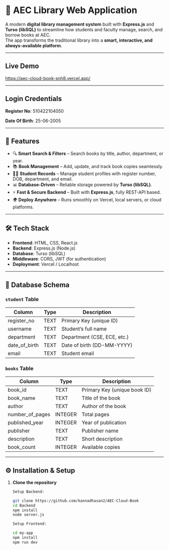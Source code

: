 # 📖 AEC Library Web Application

A modern **digital library management system** built with **Express.js** and **Turso (libSQL)** to streamline how students and faculty manage, search, and borrow books at AEC.  
The app transforms the traditional library into a **smart, interactive, and always-available platform**.

---
## Live Demo
https://aec-cloud-book-snh8.vercel.app/ 

--- 
## Login Credentials
**Register No**: 510422104050 

**Date Of Birth**: 25-06-2005 

---

## 🚀 Features

- 🔍 **Smart Search & Filters** – Search books by title, author, department, or year.  
- 📚 **Book Management** – Add, update, and track book copies seamlessly.  
- 👨‍🎓 **Student Records** – Manage student profiles with register number, DOB, department, and email.  
- 📊 **Database-Driven** – Reliable storage powered by **Turso (libSQL)**.  
- ⚡ **Fast & Secure Backend** – Built with **Express.js**, fully REST-API based.  
- 🌍 **Deploy Anywhere** – Runs smoothly on Vercel, local servers, or cloud platforms.  

---

## 🛠️ Tech Stack
- **Frontend**: HTML, CSS, React.js
- **Backend**: Express.js (Node.js)  
- **Database**: Turso (libSQL)  
- **Middleware**: CORS, JWT (for authentication)  
- **Deployment**: Vercel / Localhost  

---

## 📂 Database Schema

### `student` Table
| Column        | Type  | Description                  |
|---------------|-------|------------------------------|
| register_no   | TEXT  | Primary Key (unique ID)      |
| username      | TEXT  | Student’s full name          |
| department    | TEXT  | Department (CSE, ECE, etc.) |
| date_of_birth | TEXT  | Date of birth (DD-MM-YYYY)   |
| email         | TEXT  | Student email                |

### `books` Table
| Column         | Type     | Description                     |
|----------------|----------|---------------------------------|
| book_id        | TEXT     | Primary Key (unique book ID)    |
| book_name      | TEXT     | Title of the book               |
| author         | TEXT     | Author of the book              |
| number_of_pages| INTEGER  | Total pages                     |
| published_year | INTEGER  | Year of publication             |
| publisher      | TEXT     | Publisher name                  |
| description    | TEXT     | Short description               |
| book_count     | INTEGER  | Available copies                |

---

## ⚙️ Installation & Setup

1. **Clone the repository**
    
   ```bash
   Setup Backend:

   git clone https://github.com/kannadhasan2/AEC-Cloud-Book 
   cd Backend 
   npm install 
   node server.js 

   Setup Frontend:

   cd my-app 
   npm install 
   npm run dev
   
